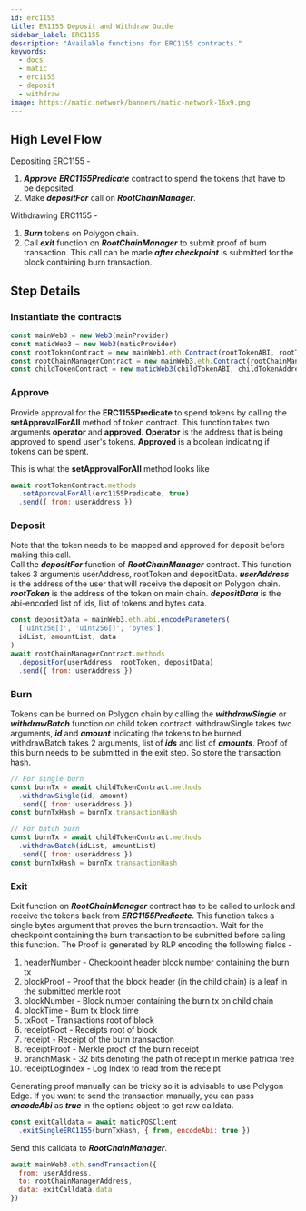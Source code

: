 ```yaml
---
id: erc1155
title: ER1155 Deposit and Withdraw Guide
sidebar_label: ERC1155
description: "Available functions for ERC1155 contracts."
keywords:
  - docs
  - matic
  - erc1155
  - deposit
  - withdraw
image: https://matic.network/banners/matic-network-16x9.png
---
```


## High Level Flow

Depositing ERC1155 -

1. **_Approve_** **_ERC1155Predicate_** contract to spend the tokens that have to be deposited.
2. Make **_depositFor_** call on **_RootChainManager_**.

Withdrawing ERC1155 -

1. **_Burn_** tokens on Polygon chain.
2. Call **_exit_** function on **_RootChainManager_** to submit proof of burn transaction. This call can be made **_after checkpoint_** is submitted for the block containing burn transaction.

## Step Details

### Instantiate the contracts
```js
const mainWeb3 = new Web3(mainProvider)
const maticWeb3 = new Web3(maticProvider)
const rootTokenContract = new mainWeb3.eth.Contract(rootTokenABI, rootTokenAddress)
const rootChainManagerContract = new mainWeb3.eth.Contract(rootChainManagerABI, rootChainManagerAddress)
const childTokenContract = new maticWeb3(childTokenABI, childTokenAddress)
```

### Approve
Provide approval for the **ERC1155Predicate** to spend tokens by calling the **setApprovalForAll** method of token contract. This function takes two arguments **operator** and **approved**. **Operator** is the address that is being approved to spend user's tokens. **Approved** is a boolean indicating if tokens can be spent.

This is what the **setApprovalForAll** method looks like 
```js
await rootTokenContract.methods
  .setApprovalForAll(erc1155Predicate, true)
  .send({ from: userAddress })
```

### Deposit
Note that the token needs to be mapped and approved for deposit before making this call.  
Call the **_depositFor_** function of **_RootChainManager_** contract. This function takes 3 arguments userAddress, rootToken and depositData. **_userAddress_** is the address of the user that will receive the deposit on Polygon chain. **_rootToken_** is the address of the token on main chain. **_depositData_** is the abi-encoded list of ids, list of tokens and bytes data.
```js
const depositData = mainWeb3.eth.abi.encodeParameters(
  ['uint256[]', 'uint256[]', 'bytes'],
  idList, amountList, data
)
await rootChainManagerContract.methods
  .depositFor(userAddress, rootToken, depositData)
  .send({ from: userAddress })
```

### Burn
Tokens can be burned on Polygon chain by calling the **_withdrawSingle_** or **_withdrawBatch_** function on child token contract. withdrawSingle takes two arguments, **_id_** and **_amount_** indicating the tokens to be burned. withdrawBatch takes 2 arguments, list of **_ids_** and list of **_amounts_**. Proof of this burn needs to be submitted in the exit step. So store the transaction hash.
```js
// For single burn
const burnTx = await childTokenContract.methods
  .withdrawSingle(id, amount)
  .send({ from: userAddress })
const burnTxHash = burnTx.transactionHash
```
```js
// For batch burn
const burnTx = await childTokenContract.methods
  .withdrawBatch(idList, amountList)
  .send({ from: userAddress })
const burnTxHash = burnTx.transactionHash
```

### Exit
Exit function on **_RootChainManager_** contract has to be called to unlock and receive the tokens back from **_ERC1155Predicate_**. This function takes a single bytes argument that proves the burn transaction. Wait for the checkpoint containing the burn transaction to be submitted before calling this function. The Proof is generated by RLP encoding the following fields -

1. headerNumber - Checkpoint header block number containing the burn tx
2. blockProof - Proof that the block header (in the child chain) is a leaf in the submitted merkle root
3. blockNumber - Block number containing the burn tx on child chain
4. blockTime - Burn tx block time
5. txRoot - Transactions root of block
6. receiptRoot - Receipts root of block
7. receipt - Receipt of the burn transaction
8. receiptProof - Merkle proof of the burn receipt
9. branchMask - 32 bits denoting the path of receipt in merkle patricia tree
10. receiptLogIndex - Log Index to read from the receipt

Generating proof manually can be tricky so it is advisable to use Polygon Edge. If you want to send the transaction manually, you can pass **_encodeAbi_** as **_true_** in the options object to get raw calldata.

```js
const exitCalldata = await maticPOSClient
  .exitSingleERC1155(burnTxHash, { from, encodeAbi: true })
```

Send this calldata to **_RootChainManager_**.
```js
await mainWeb3.eth.sendTransaction({
  from: userAddress,
  to: rootChainManagerAddress,
  data: exitCalldata.data
})
```
